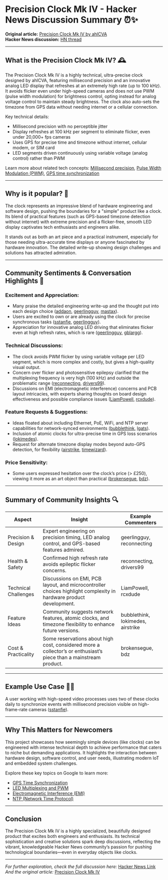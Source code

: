 # Precision Clock Mk IV - Hacker News Discussion Summary ⏰✨

**Original article:** [Precision Clock Mk IV by ahlCVA](https://mitxela.com/projects/precision_clock_mk_iv)  
**Hacker News discussion:** [HN thread](https://news.ycombinator.com/item?id=44144750)

---

## What is the Precision Clock Mk IV? 🕰️
The Precision Clock Mk IV is a highly technical, ultra-precise clock designed by ahlCVA, featuring millisecond precision and an innovative analog LED display that refreshes at an extremely high rate (up to 100 kHz). It avoids flicker even under high-speed cameras and does not use PWM (pulse width modulation) for brightness control, opting instead for analog voltage control to maintain steady brightness. The clock also auto-sets the timezone from GPS data without needing internet or a cellular connection. 

Key technical details:
- Millisecond precision with no perceptible jitter
- Display refreshes at 100 kHz per segment to eliminate flicker, even under 20,000+ fps cameras
- Uses GPS for precise time and timezone without internet, cellular modem, or SIM card
- LED segments driven continuously using variable voltage (analog control) rather than PWM

Learn more about related tech concepts: [Millisecond precision](https://www.google.com/search?q=millisecond+precision), [Pulse Width Modulation (PWM)](https://www.google.com/search?q=pulse+width+modulation), [GPS time synchronization](https://www.google.com/search?q=GPS+time+synchronization)

---

## Why is it popular? 🌟
The clock represents an impressive blend of hardware engineering and software design, pushing the boundaries for a "simple" product like a clock. Its blend of practical features (such as GPS-based timezone detection without internet) with extreme precision and a flicker-free, smooth LED display captivates tech enthusiasts and engineers alike.

It stands out as both an art piece and a practical instrument, especially for those needing ultra-accurate time displays or anyone fascinated by hardware innovation. The detailed write-up showing design challenges and solutions has attracted admiration.

---

## Community Sentiments & Conversation Highlights 💬

### Excitement and Appreciation:
- Many praise the detailed engineering write-up and the thought put into each design choice ([addaon](https://news.ycombinator.com/item?id=44144892), [geerlingguy](https://news.ycombinator.com/item?id=44145131), [mastax](https://news.ycombinator.com/item?id=44145397)).
- Users are excited to own or are already using the clock for precise synchronous tasks ([sstanfie](https://news.ycombinator.com/item?id=44145352), [geerlingguy](https://news.ycombinator.com/item?id=44145131)).
- Appreciation for innovative analog LED driving that eliminates flicker even at high refresh rates, which is rare ([geerlingguy](https://news.ycombinator.com/item?id=44145131), [gblargg](https://news.ycombinator.com/item?id=44145131)).

### Technical Discussions:
- The clock avoids PWM flicker by using variable voltage per LED segment, which is more complex and costly, but gives a high-quality visual output.
- Concern over flicker and photosensitive epilepsy clarified that the multiplexing frequency is very high (100 kHz) and outside the problematic range ([reconnecting](https://news.ycombinator.com/item?id=44145073), [drivers99](https://news.ycombinator.com/item?id=44145315)).
- Discussions on EMI (electromagnetic interference) concerns and PCB layout intricacies, with experts sharing thoughts on board design effectiveness and possible compliance issues ([LiamPowell](https://news.ycombinator.com/item?id=44145845), [rcxdude](https://news.ycombinator.com/item?id=44147995)).

### Feature Requests & Suggestions:
- Ideas floated about including Ethernet, PoE, WiFi, and NTP server capabilities for network-synced environments ([bubblethink](https://news.ycombinator.com/item?id=44146510), [lgats](https://news.ycombinator.com/item?id=44147400)).
- Inclusion of atomic clocks for ultra-precise time in GPS loss scenarios ([lokimedes](https://news.ycombinator.com/item?id=44145538)).
- Request for alternate timezone display modes beyond auto-GPS detection, for flexibility ([airstrike](https://news.ycombinator.com/item?id=44145117), [timewizard](https://news.ycombinator.com/item?id=44146848)).

### Price Sensitivity:
- Some users expressed hesitation over the clock’s price (> £250), viewing it more as an art object than practical ([brokensegue](https://news.ycombinator.com/item?id=44144922), [bdz](https://news.ycombinator.com/item?id=44146375)).

---

## Summary of Community Insights 🔍
| Aspect              | Insight                                                                                                                                              | Example Commenters                                  |
|---------------------|------------------------------------------------------------------------------------------------------------------------------------------------------|----------------------------------------------------|
| Precision & Design  | Expert engineering on precision timing, LED analog control, and GPS-based features admired.                                                          | geerlingguy, reconnecting                           |
| Health & Safety     | Confirmed high refresh rate avoids epileptic flicker concerns.                                                                                      | reconnecting, drivers99                             |
| Technical Challenges | Discussions on EMI, PCB layout, and microcontroller choices highlight complexity in hardware product development.                                    | LiamPowell, rcxdude                                |
| Feature Ideas       | Community suggests network features, atomic clocks, and timezone flexibility to enhance future versions.                                            | bubblethink, lokimedes, airstrike                   |
| Cost & Practicality | Some reservations about high cost, considered more a collector’s or enthusiast’s piece than a mainstream product.                                     | brokensegue, bdz                                   |

---

## Example Use Case 👩‍💻
A user working with high-speed video processes uses two of these clocks daily to synchronize events with millisecond precision visible on high-frame-rate cameras ([sstanfie](https://news.ycombinator.com/item?id=44145352)).

---

## Why This Matters for Newcomers
This project showcases how seemingly simple devices (like clocks) can be engineered with intense technical depth to achieve performance that caters to niche but demanding applications. It highlights the interaction between hardware design, software control, and user needs, illustrating modern IoT and embedded system challenges.

Explore these key topics on Google to learn more:
- [GPS Time Synchronization](https://www.google.com/search?q=GPS+time+synchronization)
- [LED Multiplexing and PWM](https://www.google.com/search?q=LED+multiplexing+PWM)
- [Electromagnetic Interference (EMI)](https://www.google.com/search?q=electromagnetic+interference+EMI)
- [NTP (Network Time Protocol)](https://www.google.com/search?q=network+time+protocol+NTP)

---

## Conclusion
The Precision Clock Mk IV is a highly specialized, beautifully designed product that excites both engineers and enthusiasts. Its technical sophistication and creative solutions spark deep discussions, reflecting the vibrant, knowledgeable Hacker News community’s passion for pushing technological boundaries—even in everyday objects like clocks.

---

*For further exploration, check the full discussion here:* [Hacker News Link](https://news.ycombinator.com/item?id=44144750)  
*And the original article:* [Precision Clock Mk IV](https://mitxela.com/projects/precision_clock_mk_iv)